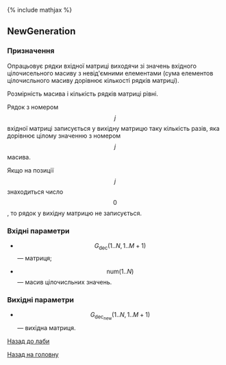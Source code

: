 {% include mathjax %}

## NewGeneration

### Призначення

Опрацьовує рядки вхідної матриці виходячи зі значень вхідного цілочисельного масиву з невід'ємними елементами (сума елементов цілочисльного масиву дорівнює кількості рядків матриці). 

Розмірність масива і кількість рядків матриці рівні.

Рядок з номером $$j$$ вхідної матриці записується у вихідну матрицю таку кількість разів, яка дорівнює цілому значенню з номером $$j$$ масива. 

Якщо на позиції $$j$$ знаходиться число $$0$$, то рядок у вихідну матрицю не записується.

### Вхідні параметри

- $$G_{\text{dec}}(1..N,1..M+1)$$ &mdash; матриця;

- $$\text{num}(1..N)$$ &mdash; масив цілочисльних значень.

### Вихідні параметри

- $$G_{\text{dec}_{\text{new}}}(1..N,1..M+1)$$ &mdash; вихідна матриця.

[Назад до лаби](README.md)

[Назад на головну](../README.md)